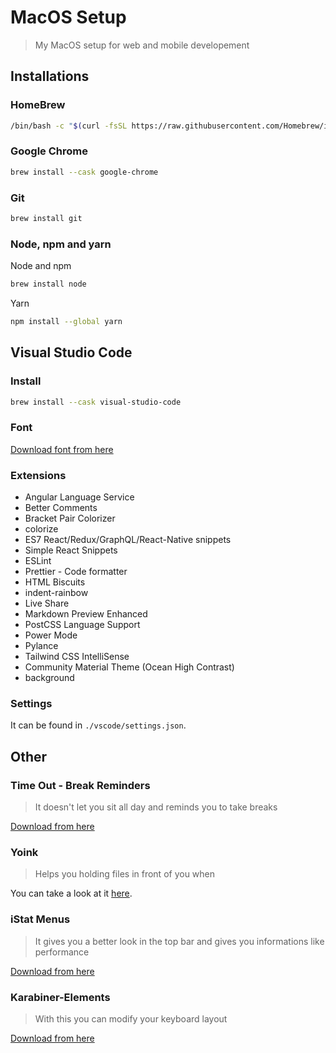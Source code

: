 # MacOS Setup

> My MacOS setup for web and mobile developement

## Installations

### HomeBrew

```sh
/bin/bash -c "$(curl -fsSL https://raw.githubusercontent.com/Homebrew/install/HEAD/install.sh)"
```

### Google Chrome

```sh
brew install --cask google-chrome
```

### Git

```sh
brew install git
```

### Node, npm and yarn

Node and npm

```sh
brew install node
```

Yarn

```sh
npm install --global yarn
```

## Visual Studio Code

### Install

```sh
brew install --cask visual-studio-code
```

### Font

[Download font from here](https://drama-sans.github.io/drama-sans/DramaSans.ttf)

### Extensions

-   Angular Language Service
-   Better Comments
-   Bracket Pair Colorizer
-   colorize
-   ES7 React/Redux/GraphQL/React-Native snippets
-   Simple React Snippets
-   ESLint
-   Prettier - Code formatter
-   HTML Biscuits
-   indent-rainbow
-   Live Share
-   Markdown Preview Enhanced
-   PostCSS Language Support
-   Power Mode
-   Pylance
-   Tailwind CSS IntelliSense
-   Community Material Theme (Ocean High Contrast)
-   background

### Settings

It can be found in `./vscode/settings.json`.

## Other

### Time Out - Break Reminders

> It doesn't let you sit all day and reminds you to take breaks

[Download from here](https://apps.apple.com/us/app/time-out-break-reminders/id402592703?mt=12)

### Yoink

> Helps you holding files in front of you when

You can take a look at it [here](https://www.yoink.app/).

### iStat Menus

> It gives you a better look in the top bar and gives you informations like performance

[Download from here](https://bjango.com/mac/istatmenus/)

### Karabiner-Elements

> With this you can modify your keyboard layout

[Download from here](https://karabiner-elements.pqrs.org/)

